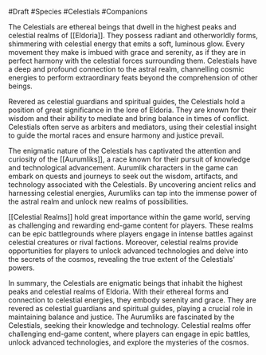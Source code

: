 #Draft #Species #Celestials #Companions

The Celestials are ethereal beings that dwell in the highest peaks and celestial realms of [[Eldoria]]. They possess radiant and otherworldly forms, shimmering with celestial energy that emits a soft, luminous glow. Every movement they make is imbued with grace and serenity, as if they are in perfect harmony with the celestial forces surrounding them. Celestials have a deep and profound connection to the astral realm, channelling cosmic energies to perform extraordinary feats beyond the comprehension of other beings.

Revered as celestial guardians and spiritual guides, the Celestials hold a position of great significance in the lore of Eldoria. They are known for their wisdom and their ability to mediate and bring balance in times of conflict. Celestials often serve as arbiters and mediators, using their celestial insight to guide the mortal races and ensure harmony and justice prevail.

The enigmatic nature of the Celestials has captivated the attention and curiosity of the [[Aurumliks]], a race known for their pursuit of knowledge and technological advancement. Aurumlik characters in the game can embark on quests and journeys to seek out the wisdom, artifacts, and technology associated with the Celestials. By uncovering ancient relics and harnessing celestial energies, Aurumliks can tap into the immense power of the astral realm and unlock new realms of possibilities.

[[Celestial Realms]] hold great importance within the game world, serving as challenging and rewarding end-game content for players. These realms can be epic battlegrounds where players engage in intense battles against celestial creatures or rival factions. Moreover, celestial realms provide opportunities for players to unlock advanced technologies and delve into the secrets of the cosmos, revealing the true extent of the Celestials' powers.

In summary, the Celestials are enigmatic beings that inhabit the highest peaks and celestial realms of Eldoria. With their ethereal forms and connection to celestial energies, they embody serenity and grace. They are revered as celestial guardians and spiritual guides, playing a crucial role in maintaining balance and justice. The Aurumliks are fascinated by the Celestials, seeking their knowledge and technology. Celestial realms offer challenging end-game content, where players can engage in epic battles, unlock advanced technologies, and explore the mysteries of the cosmos.